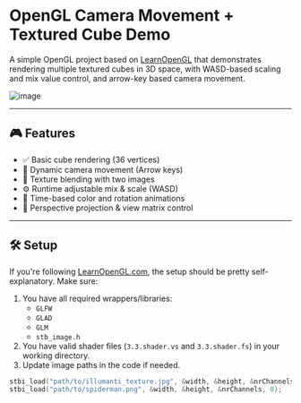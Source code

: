 # OpenGL Camera Movement + Textured Cube Demo

A simple OpenGL project based on [LearnOpenGL](https://learnopengl.com/) that demonstrates rendering multiple textured cubes in 3D space, with WASD-based scaling and mix value control, and arrow-key based camera movement.

![image](https://github.com/user-attachments/assets/b50bfd6a-02fc-453d-9b0e-4fe135d4bd62)

---

## 🎮 Features

- ✅ Basic cube rendering (36 vertices)
- 🎥 Dynamic camera movement (Arrow keys)
- 🧱 Texture blending with two images
- ⚙️ Runtime adjustable mix & scale (WASD)
- 🎨 Time-based color and rotation animations
- 🌌 Perspective projection & view matrix control

---

## 🛠 Setup

If you're following [LearnOpenGL.com](https://learnopengl.com/), the setup should be pretty self-explanatory. Make sure:

1. You have all required wrappers/libraries:
   - `GLFW`
   - `GLAD`
   - `GLM`
   - `stb_image.h`
2. You have valid shader files (`3.3.shader.vs` and `3.3.shader.fs`) in your working directory.
3. Update image paths in the code if needed.

```cpp
stbi_load("path/to/illumanti_texture.jpg", &width, &height, &nrChannels, 0);
stbi_load("path/to/spiderman.png", &width, &height, &nrChannels, 0);
